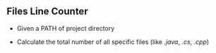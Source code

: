 ## Files Line Counter

- Given a PATH of project directory

- Calculate the total number of all specific files (like *.java*, *.cs*, *.cpp*)